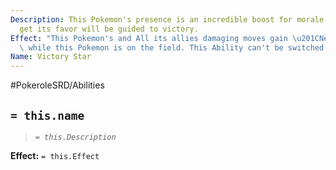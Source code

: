 ```yaml
---
Description: This Pokemon's presence is an incredible boost for morale. Those who
  get its favor will be guided to victory.
Effect: "This Pokemon's and All its allies damaging moves gain \u201CNever Miss\u201D\
  \ while this Pokemon is on the field. This Ability can't be switched or swapped."
Name: Victory Star
---
```


#PokeroleSRD/Abilities

## `= this.name`

> *`= this.Description`*

**Effect:** `= this.Effect`